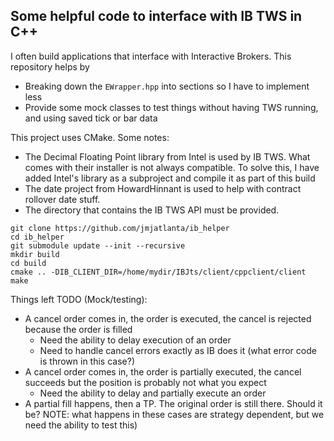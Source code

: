 ## Some helpful code to interface with IB TWS in C++

I often build applications that interface with Interactive Brokers. This repository helps by
- Breaking down the `EWrapper.hpp` into sections so I have to implement less
- Provide some mock classes to test things without having TWS running, and using saved tick or bar data

This project uses CMake. Some notes:
- The Decimal Floating Point library from Intel is used by IB TWS. What comes with their installer is not always compatible. To solve this, I have added Intel's library as a subproject and compile it as part of this build
- The date project from HowardHinnant is used to help with contract rollover date stuff.
- The directory that contains the IB TWS API must be provided.

```
git clone https://github.com/jmjatlanta/ib_helper
cd ib_helper
git submodule update --init --recursive
mkdir build
cd build
cmake .. -DIB_CLIENT_DIR=/home/mydir/IBJts/client/cppclient/client
make
```

Things left TODO (Mock/testing):
- A cancel order comes in, the order is executed, the cancel is rejected because the order is filled
   - Need the ability to delay execution of an order
   - Need to handle cancel errors exactly as IB does it (what error code is thrown in this case?)
- A cancel order comes in, the order is partially executed, the cancel succeeds but the position is probably not what you expect
   - Need the ability to delay and partially execute an order
- A partial fill happens, then a TP. The original order is still there. Should it be?
NOTE: what happens in these cases are strategy dependent, but we need the ability to test this)
